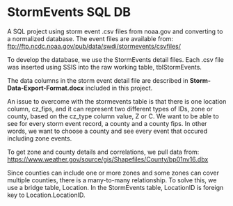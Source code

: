 # StormEvents SQL DB
A SQL project using storm event .csv files from noaa.gov and converting to a normalized database.
The event files are available from:
ftp://ftp.ncdc.noaa.gov/pub/data/swdi/stormevents/csvfiles/

To develop the database, we use the StormEvents detail files.
Each .csv file was inserted using SSIS into the raw working table, tblStormEvents.

The data columns in the storm event detail file are described in **Storm-Data-Export-Format.docx** included in this project.

An issue to overcome with the stormevents table is that there is one location column, cz_fips, and it can represent two different types of IDs, zone or county, based on the cz_type column value, Z or C. We want to be able to see for every storm event record, a county and a county fips. In other words, we want to choose a county and see every event that occured including zone events. 

To get zone and county details and correlations, we pull data from:
https://www.weather.gov/source/gis/Shapefiles/County/bp01nv16.dbx

Since counties can include one or more zones and some zones can cover multiple counties, there is a many-to-many relationship. To solve this, we use a bridge table, Location. In the StormEvents table, LocationID is foreign key to Location.LocationID. 


